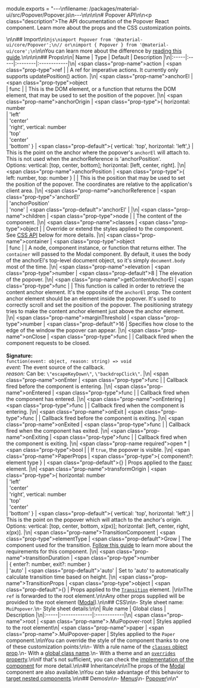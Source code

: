 module.exports = "---\nfilename: /packages/material-ui/src/Popover/Popover.js\n---\n\n<!--- This documentation is automatically generated, do not try to edit it. -->\n\n# Popover API\n\n<p class=\"description\">The API documentation of the Popover React component. Learn more about the props and the CSS customization points.</p>\n\n## Import\n\n```js\nimport Popover from '@material-ui/core/Popover';\n// or\nimport { Popover } from '@material-ui/core';\n```\n\nYou can learn more about the difference by [reading this guide](/guides/minimizing-bundle-size/).\n\n\n\n## Props\n\n| Name | Type | Default | Description |\n|:-----|:-----|:--------|:------------|\n| <span class=\"prop-name\">action</span> | <span class=\"prop-type\">ref</span> |  | A ref for imperative actions. It currently only supports updatePosition() action. |\n| <span class=\"prop-name\">anchorEl</span> | <span class=\"prop-type\">object<br>&#124;&nbsp;func</span> |  | This is the DOM element, or a function that returns the DOM element, that may be used to set the position of the popover. |\n| <span class=\"prop-name\">anchorOrigin</span> | <span class=\"prop-type\">{ horizontal: number<br>&#124;&nbsp;'left'<br>&#124;&nbsp;'center'<br>&#124;&nbsp;'right', vertical: number<br>&#124;&nbsp;'top'<br>&#124;&nbsp;'center'<br>&#124;&nbsp;'bottom' }</span> | <span class=\"prop-default\">{  vertical: 'top',  horizontal: 'left',}</span> | This is the point on the anchor where the popover's `anchorEl` will attach to. This is not used when the anchorReference is 'anchorPosition'.<br>Options: vertical: [top, center, bottom]; horizontal: [left, center, right]. |\n| <span class=\"prop-name\">anchorPosition</span> | <span class=\"prop-type\">{ left: number, top: number }</span> |  | This is the position that may be used to set the position of the popover. The coordinates are relative to the application's client area. |\n| <span class=\"prop-name\">anchorReference</span> | <span class=\"prop-type\">'anchorEl'<br>&#124;&nbsp;'anchorPosition'<br>&#124;&nbsp;'none'</span> | <span class=\"prop-default\">'anchorEl'</span> |  |\n| <span class=\"prop-name\">children</span> | <span class=\"prop-type\">node</span> |  | The content of the component. |\n| <span class=\"prop-name\">classes</span> | <span class=\"prop-type\">object</span> |  | Override or extend the styles applied to the component. See [CSS API](#css) below for more details. |\n| <span class=\"prop-name\">container</span> | <span class=\"prop-type\">object<br>&#124;&nbsp;func</span> |  | A node, component instance, or function that returns either. The `container` will passed to the Modal component. By default, it uses the body of the anchorEl's top-level document object, so it's simply `document.body` most of the time. |\n| <span class=\"prop-name\">elevation</span> | <span class=\"prop-type\">number</span> | <span class=\"prop-default\">8</span> | The elevation of the popover. |\n| <span class=\"prop-name\">getContentAnchorEl</span> | <span class=\"prop-type\">func</span> |  | This function is called in order to retrieve the content anchor element. It's the opposite of the `anchorEl` prop. The content anchor element should be an element inside the popover. It's used to correctly scroll and set the position of the popover. The positioning strategy tries to make the content anchor element just above the anchor element. |\n| <span class=\"prop-name\">marginThreshold</span> | <span class=\"prop-type\">number</span> | <span class=\"prop-default\">16</span> | Specifies how close to the edge of the window the popover can appear. |\n| <span class=\"prop-name\">onClose</span> | <span class=\"prop-type\">func</span> |  | Callback fired when the component requests to be closed.<br><br>**Signature:**<br>`function(event: object, reason: string) => void`<br>*event:* The event source of the callback.<br>*reason:* Can be: `\"escapeKeyDown\"`, `\"backdropClick\"`. |\n| <span class=\"prop-name\">onEnter</span> | <span class=\"prop-type\">func</span> |  | Callback fired before the component is entering. |\n| <span class=\"prop-name\">onEntered</span> | <span class=\"prop-type\">func</span> |  | Callback fired when the component has entered. |\n| <span class=\"prop-name\">onEntering</span> | <span class=\"prop-type\">func</span> |  | Callback fired when the component is entering. |\n| <span class=\"prop-name\">onExit</span> | <span class=\"prop-type\">func</span> |  | Callback fired before the component is exiting. |\n| <span class=\"prop-name\">onExited</span> | <span class=\"prop-type\">func</span> |  | Callback fired when the component has exited. |\n| <span class=\"prop-name\">onExiting</span> | <span class=\"prop-type\">func</span> |  | Callback fired when the component is exiting. |\n| <span class=\"prop-name required\">open&nbsp;*</span> | <span class=\"prop-type\">bool</span> |  | If `true`, the popover is visible. |\n| <span class=\"prop-name\">PaperProps</span> | <span class=\"prop-type\">{ component?: element type }</span> | <span class=\"prop-default\">{}</span> | Props applied to the [`Paper`](/api/paper/) element. |\n| <span class=\"prop-name\">transformOrigin</span> | <span class=\"prop-type\">{ horizontal: number<br>&#124;&nbsp;'left'<br>&#124;&nbsp;'center'<br>&#124;&nbsp;'right', vertical: number<br>&#124;&nbsp;'top'<br>&#124;&nbsp;'center'<br>&#124;&nbsp;'bottom' }</span> | <span class=\"prop-default\">{  vertical: 'top',  horizontal: 'left',}</span> | This is the point on the popover which will attach to the anchor's origin.<br>Options: vertical: [top, center, bottom, x(px)]; horizontal: [left, center, right, x(px)]. |\n| <span class=\"prop-name\">TransitionComponent</span> | <span class=\"prop-type\">elementType</span> | <span class=\"prop-default\">Grow</span> | The component used for the transition. [Follow this guide](/components/transitions/#transitioncomponent-prop) to learn more about the requirements for this component. |\n| <span class=\"prop-name\">transitionDuration</span> | <span class=\"prop-type\">number<br>&#124;&nbsp;{ enter?: number, exit?: number }<br>&#124;&nbsp;'auto'</span> | <span class=\"prop-default\">'auto'</span> | Set to 'auto' to automatically calculate transition time based on height. |\n| <span class=\"prop-name\">TransitionProps</span> | <span class=\"prop-type\">object</span> | <span class=\"prop-default\">{}</span> | Props applied to the [`Transition`](http://reactcommunity.org/react-transition-group/transition#Transition-props) element. |\n\nThe `ref` is forwarded to the root element.\n\nAny other props supplied will be provided to the root element ([Modal](/api/modal/)).\n\n## CSS\n\n- Style sheet name: `MuiPopover`.\n- Style sheet details:\n\n| Rule name | Global class | Description |\n|:-----|:-------------|:------------|\n| <span class=\"prop-name\">root</span> | <span class=\"prop-name\">.MuiPopover-root</span> | Styles applied to the root element\n| <span class=\"prop-name\">paper</span> | <span class=\"prop-name\">.MuiPopover-paper</span> | Styles applied to the `Paper` component.\n\nYou can override the style of the component thanks to one of these customization points:\n\n- With a rule name of the [`classes` object prop](/customization/components/#overriding-styles-with-classes).\n- With a [global class name](/customization/components/#overriding-styles-with-global-class-names).\n- With a theme and an [`overrides` property](/customization/globals/#css).\n\nIf that's not sufficient, you can check the [implementation of the component](https://github.com/Foso/material-ui/blob/master/packages/material-ui/src/Popover/Popover.js) for more detail.\n\n## Inheritance\n\nThe props of the [Modal](/api/modal/) component are also available.\nYou can take advantage of this behavior to [target nested components](/guides/api/#spread).\n\n## Demos\n\n- [Menus](/components/menus/)\n- [Popover](/components/popover/)\n\n"